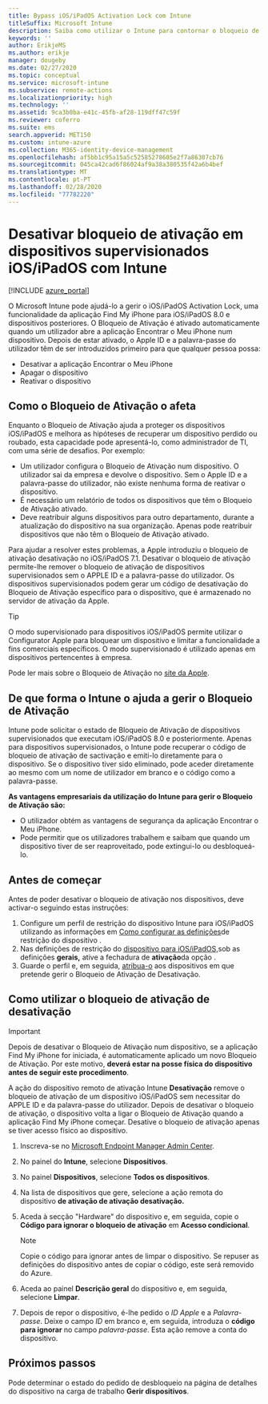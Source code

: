 ```yaml
---
title: Bypass iOS/iPadOS Activation Lock com Intune
titleSuffix: Microsoft Intune
description: Saiba como utilizar o Intune para contornar o bloqueio de ativação iOS/iPadOS para aceder a dispositivos bloqueados.
keywords: ''
author: ErikjeMS
ms.author: erikje
manager: dougeby
ms.date: 02/27/2020
ms.topic: conceptual
ms.service: microsoft-intune
ms.subservice: remote-actions
ms.localizationpriority: high
ms.technology: ''
ms.assetid: 9ca3b0ba-e41c-45fb-af28-119dff47c59f
ms.reviewer: coferro
ms.suite: ems
search.appverid: MET150
ms.custom: intune-azure
ms.collection: M365-identity-device-management
ms.openlocfilehash: af5bb1c95a15a5c52585278605e2f7a86307cb76
ms.sourcegitcommit: 045ca42cad6f86024af9a38a380535f42a6b4bef
ms.translationtype: MT
ms.contentlocale: pt-PT
ms.lasthandoff: 02/28/2020
ms.locfileid: "77782220"
---
```

# <a name="disable-activation-lock-on-supervised-iosipados-devices-with-intune"></a>Desativar bloqueio de ativação em dispositivos supervisionados iOS/iPadOS com Intune


[!INCLUDE [azure_portal](../includes/azure_portal.md)]

O Microsoft Intune pode ajudá-lo a gerir o iOS/iPadOS Activation Lock, uma funcionalidade da aplicação Find My iPhone para iOS/iPadOS 8.0 e dispositivos posteriores. O Bloqueio de Ativação é ativado automaticamente quando um utilizador abre a aplicação Encontrar o Meu iPhone num dispositivo. Depois de estar ativado, o Apple ID e a palavra-passe do utilizador têm de ser introduzidos primeiro para que qualquer pessoa possa:

- Desativar a aplicação Encontrar o Meu iPhone
- Apagar o dispositivo
- Reativar o dispositivo

## <a name="how-activation-lock-affects-you"></a>Como o Bloqueio de Ativação o afeta

Enquanto o Bloqueio de Ativação ajuda a proteger os dispositivos iOS/iPadOS e melhora as hipóteses de recuperar um dispositivo perdido ou roubado, esta capacidade pode apresentá-lo, como administrador de TI, com uma série de desafios. Por exemplo:

- Um utilizador configura o Bloqueio de Ativação num dispositivo. O utilizador sai da empresa e devolve o dispositivo. Sem o Apple ID e a palavra-passe do utilizador, não existe nenhuma forma de reativar o dispositivo.
- É necessário um relatório de todos os dispositivos que têm o Bloqueio de Ativação ativado.
- Deve reatribuir alguns dispositivos para outro departamento, durante a atualização do dispositivo na sua organização. Apenas pode reatribuir dispositivos que não têm o Bloqueio de Ativação ativado.

Para ajudar a resolver estes problemas, a Apple introduziu o bloqueio de ativação desativação no iOS/iPadOS 7.1. Desativar o bloqueio de ativação permite-lhe remover o bloqueio de ativação de dispositivos supervisionados sem o APPLE ID e a palavra-passe do utilizador. Os dispositivos supervisionados podem gerar um código de desativação do Bloqueio de Ativação específico para o dispositivo, que é armazenado no servidor de ativação da Apple.

>[!TIP]
>O modo supervisionado para dispositivos iOS/iPadOS permite utilizar o Configurator Apple para bloquear um dispositivo e limitar a funcionalidade a fins comerciais específicos. O modo supervisionado é utilizado apenas em dispositivos pertencentes à empresa.

Pode ler mais sobre o Bloqueio de Ativação no [site da Apple](https://support.apple.com/HT201365).

## <a name="how-intune-helps-you-manage-activation-lock"></a>De que forma o Intune o ajuda a gerir o Bloqueio de Ativação
Intune pode solicitar o estado de Bloqueio de Ativação de dispositivos supervisionados que executam iOS/iPadOS 8.0 e posteriormente. Apenas para dispositivos supervisionados, o Intune pode recuperar o código de bloqueio de ativação de sactivação e emiti-lo diretamente para o dispositivo. Se o dispositivo tiver sido eliminado, pode aceder diretamente ao mesmo com um nome de utilizador em branco e o código como a palavra-passe.

**As vantagens empresariais da utilização do Intune para gerir o Bloqueio de Ativação são:**

- O utilizador obtém as vantagens de segurança da aplicação Encontrar o Meu iPhone.
- Pode permitir que os utilizadores trabalhem e saibam que quando um dispositivo tiver de ser reaproveitado, pode extingui-lo ou desbloqueá-lo.

## <a name="before-you-start"></a>Antes de começar
Antes de poder desativar o bloqueio de ativação nos dispositivos, deve activar-o seguindo estas instruções:

1. Configure um perfil de restrição do dispositivo Intune para iOS/iPadOS utilizando as informações em [Como configurar as definições](/intune-azure/configure-devices/how-to-configure-device-restrictions)de restrição do dispositivo .
2. Nas definições de restrição do [dispositivo para iOS/iPadOS,](../configuration/device-restrictions-ios.md)sob as definições **gerais,** ative a fechadura de **ativação**da opção .
3. Guarde o perfil e, em seguida, [atribua-o](../configuration/device-profile-assign.md) aos dispositivos em que pretende gerir o Bloqueio de Ativação de Desativação.


## <a name="how-to-use-disable-activation-lock"></a>Como utilizar o bloqueio de ativação de desativação

>[!IMPORTANT]
>Depois de desativar o Bloqueio de Ativação num dispositivo, se a aplicação Find My iPhone for iniciada, é automaticamente aplicado um novo Bloqueio de Ativação. Por este motivo, **deverá estar na posse física do dispositivo antes de seguir este procedimento**.

A ação do dispositivo remoto de ativação Intune **Desativação** remove o bloqueio de ativação de um dispositivo iOS/iPadOS sem necessitar do APPLE ID e da palavra-passe do utilizador. Depois de desativar o bloqueio de ativação, o dispositivo volta a ligar o Bloqueio de Ativação quando a aplicação Find My iPhone começar. Desative o bloqueio de ativação apenas se tiver acesso físico ao dispositivo.

1. Inscreva-se no [Microsoft Endpoint Manager Admin Center](https://go.microsoft.com/fwlink/?linkid=2109431).
3. No painel do **Intune**, selecione **Dispositivos**.
4. No painel **Dispositivos**, selecione **Todos os dispositivos**.
5. Na lista de dispositivos que gere, selecione a ação remota do dispositivo **de ativação de ativação desativação.**
6. Aceda à secção "Hardware" do dispositivo e, em seguida, copie o **Código para ignorar o bloqueio de ativação** em **Acesso condicional**.

    >[!NOTE]
    >Copie o código para ignorar antes de limpar o dispositivo. Se repuser as definições do dispositivo antes de copiar o código, este será removido do Azure.

7. Aceda ao painel **Descrição geral** do dispositivo e, em seguida, selecione **Limpar**.
8. Depois de repor o dispositivo, é-lhe pedido o *ID Apple* e a *Palavra-passe*. Deixe o campo *ID* em branco e, em seguida, introduza o **código para ignorar** no campo *palavra-passe*. Esta ação remove a conta do dispositivo. 


## <a name="next-steps"></a>Próximos passos

Pode determinar o estado do pedido de desbloqueio na página de detalhes do dispositivo na carga de trabalho **Gerir dispositivos**.

